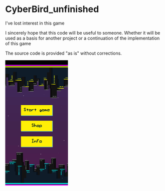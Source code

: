 # CyberBird_unfinished
I've lost interest in this game
  
I sincerely hope that this code will be useful to someone. Whether it will be used as a basis for another project or a continuation of the implementation of this game
  
  
The source code is provided "as is" without corrections.
  

<img src="https://raw.githubusercontent.com/VadimBoev/CyberBird_unfinished/main/screen1.png" data-canonical-src="https://raw.githubusercontent.com/VadimBoev/CyberBird_unfinished/main/screen1.png" width="200" height="400" />
